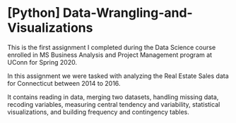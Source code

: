 # [Python] Data-Wrangling-and-Visualizations
This is the first assignment I completed during the Data Science course enrolled in MS Business Analysis and Project Management program at UConn for Spring 2020.

In this assignment we were tasked with analyzing the Real Estate Sales data for Connecticut between 2014 to 2016.

It contains reading in data, merging two datasets, handling missing data, recoding variables, measuring central tendency and variability, 
statistical visualizations, and building frequency and contingency tables.
